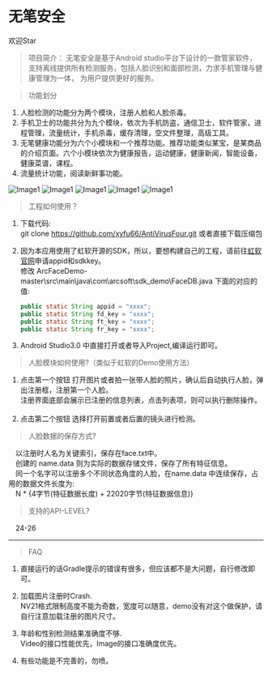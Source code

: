 # 无笔安全

 欢迎Star

>项目简介：
 无笔安全是基于Android studio平台下设计的一款管家软件，支持离线提供所有检测服务，包括人脸识别和面部检测，力求手机管理与健康管理为一体，
为用户提供更好的服务。

>功能划分
 1. 人脸检测的功能分为两个模块，注册人脸和人脸杀毒。
 2. 手机卫士的功能共分为九个模块，依次为手机防盗，通信卫士，软件管家，进程管理，流量统计，手机杀毒，缓存清理，空文件整理，高级工具。
 3. 无笔健康功能分为六个小模块和一个推荐功能。推荐功能类似某宝，是某商品的介绍页面。六个小模块依次为健康报告，运动健康，健康新闻，智能设备，健康菜谱，课程。
 4. 流量统计功能，阅读新鲜事功能。


 ![Image1](https://github.com/xyfu66/AntiVirusFour/img/图片1.png)
 ![Image1](https://github.com/xyfu66/AntiVirusFour/img/图片2.png)
 ![Image1](https://github.com/xyfu66/AntiVirusFour/img/图片3.png)
 ![Image1](https://github.com/xyfu66/AntiVirusFour/img/图片4.png)
 ![Image1](https://github.com/xyfu66/AntiVirusFour/img/100.png)


>工程如何使用？
 1. 下载代码:    
    git clone https://github.com/xyfu66/AntiVirusFour.git 或者直接下载压缩包
 
 2. 因为本应用使用了虹软开源的SDK，所以，要想构建自己的工程，请前往[虹软官网](http://www.arcsoft.com.cn/ai/arcface.html)申请appid和sdkkey。    
    修改 ArcFaceDemo-master\src\main\java\com\arcsoft\sdk_demo\FaceDB.java 下面的对应的值:    
   
    ```java    
    public static String appid = "xxxx"; 		
    public static String fd_key = "xxxx";    
    public static String ft_key = "xxxx";
    public static String fr_key = "xxxx";
    ```

3. Android Studio3.0 中直接打开或者导入Project,编译运行即可。    

> 人脸模块如何使用?（类似于虹软的Demo使用方法）    

 1. 点击第一个按钮 打开图片或者拍一张带人脸的照片，确认后自动执行人脸，弹出注册框，注册第一个人脸。    
 注册界面底部会展示已注册的信息列表，点击列表项，则可以执行删除操作。   
 2. 点击第二个按钮 选择打开前置或者后置的镜头进行检测。
 
> 人脸数据的保存方式?  

　以注册时人名为关键索引，保存在face.txt中。  
　创建的 name.data 则为实际的数据存储文件，保存了所有特征信息。  
　同一个名字可以注册多个不同状态角度的人脸，在name.data 中连续保存，占用的数据文件长度为:  
　N * {4字节(特征数据长度) + 22020字节(特征数据信息)}
  
> 支持的API-LEVEL?  

　24-26    　

---------------
> FAQ
1. 直接运行的话Gradle提示的错误有很多，但应该都不是大问题，自行修改即可。     
	
2. 加载图片注册时Crash.    
 NV21格式限制高度不能为奇数，宽度可以随意，demo没有对这个做保护，请自行注意加载注册的图片尺寸。
    
3. 年龄和性别检测结果准确度不够.    
 Video的接口性能优先，Image的接口准确度优先。    
 
4. 有些功能是不完善的，勿喷。
